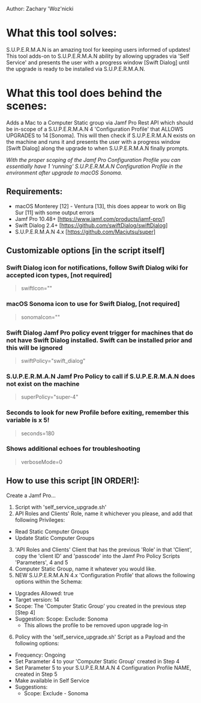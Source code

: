 Author: Zachary 'Woz'nicki

# What this tool solves:
S.U.P.E.R.M.A.N is an amazing tool for keeping users informed of updates! This tool adds-on to S.U.P.E.R.M.A.N ability by allowing upgrades via 'Self Service' and 
presents the user with a progress window [Swift Dialog] until the upgrade is ready to be installed via S.U.P.E.R.M.A.N.

# What this tool does behind the scenes:
Adds a Mac to a Computer Static group via Jamf Pro Rest API which should be in-scope of a S.U.P.E.R.M.A.N 4 'Configuration Profile' that ALLOWS UPGRADES to 14 [Sonoma]. 
This will then check if S.U.P.E.R.M.A.N exists on the machine and runs it and presents the user with a progress window [Swift Dialog] along the upgrade to when S.U.P.E.R.M.A.N finally prompts.

_With the proper scoping of the Jamf Pro Configuration Profile you can essentially have 1 'running' S.U.P.E.R.M.A.N Configuration Profile in the environment after upgrade to macOS Sonoma._

## Requirements:
+ macOS Monterey [12] - Ventura [13], this does appear to work on Big Sur [11] with some output errors
+ Jamf Pro 10.48+ [https://www.jamf.com/products/jamf-pro/]
+ Swift Dialog 2.4+ [https://github.com/swiftDialog/swiftDialog]
+ S.U.P.E.R.M.A.N 4.x [https://github.com/Macjutsu/super]

## Customizable options [in the script itself]
### Swift Dialog icon for notifications, follow Swift Dialog wiki for accepted icon types, [not required]
> swiftIcon=""
### macOS Sonoma icon to use for Swift Dialog, [not required]
> sonomaIcon=""
### Swift Dialog Jamf Pro policy event trigger for machines that do not have Swift Dialog installed. Swift can be installed prior and this will be ignored
> swiftPolicy="swift_dialog"
### S.U.P.E.R.M.A.N Jamf Pro Policy to call if S.U.P.E.R.M.A.N does not exist on the machine
> superPolicy="super-4"
### Seconds to look for new Profile before exiting, remember this variable is x 5!
> seconds=180
### Shows additional echoes for troubleshooting
> verboseMode=0

## How to use this script [IN ORDER!]:
Create a Jamf Pro...
1. Script with 'self_service_upgrade.sh'
2. API Roles and Clients' Role, name it whichever you please, and add that following Privileges:
  - Read Static Computer Groups
  - Update Static Computer Groups
3. 'API Roles and Clients' Client that has the previous 'Role' in that 'Client', copy the 'client ID' and 'passcode' into the Jamf Pro Policy Scripts 'Parameters', 4 and 5
4. Computer Static Group, name it whatever you would like.
5. NEW S.U.P.E.R.M.A.N 4.x 'Configuration Profile' that allows the following options within the Schema:
  - Upgrades Allowed: true
  - Target version: 14
  - Scope: The 'Computer Static Group' you created in the previous step [Step 4]
  - Suggestion: Scope: Exclude: Sonoma
    - This allows the profile to be removed upon upgrade log-in
6. Policy with the 'self_service_upgrade.sh' Script as a Payload and the following options:
  - Frequency: Ongoing
  - Set Parameter 4 to your 'Computer Static Group' created in Step 4
  - Set Parameter 5 to your S.U.P.E.R.M.A.N 4 Configuration Profile NAME, created in Step 5
  - Make available in Self Service
  - Suggestions:
    - Scope: Exclude - Sonoma
